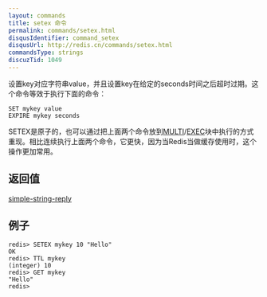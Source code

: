 ```yaml
---
layout: commands
title: setex 命令
permalink: commands/setex.html
disqusIdentifier: command_setex
disqusUrl: http://redis.cn/commands/setex.html
commandsType: strings
discuzTid: 1049
---
```


设置key对应字符串value，并且设置key在给定的seconds时间之后超时过期。这个命令等效于执行下面的命令：

	SET mykey value
	EXPIRE mykey seconds

SETEX是原子的，也可以通过把上面两个命令放到[MULTI](/commands/multi.html)/[EXEC](/commands/exec.html)块中执行的方式重现。相比连续执行上面两个命令，它更快，因为当Redis当做缓存使用时，这个操作更加常用。

## 返回值 ##

[simple-string-reply](/topics/protocol.html#simple-string-reply)

## 例子 ##

	redis> SETEX mykey 10 "Hello"
	OK
	redis> TTL mykey
	(integer) 10
	redis> GET mykey
	"Hello"
	redis> 
